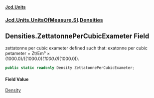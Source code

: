 #### [Jcd.Units](index.md 'index')
### [Jcd.Units.UnitsOfMeasure.SI](Jcd.Units.UnitsOfMeasure.SI.md 'Jcd.Units.UnitsOfMeasure.SI').[Densities](Densities.md 'Jcd.Units.UnitsOfMeasure.SI.Densities')

## Densities.ZettatonnePerCubicExameter Field

zettatonne per cubic exameter defined such that: exatonne per cubic petameter = Zt/Em³ ×  
(1000.0)/((1000.0)*(1000.0)*(1000.0)).

```csharp
public static readonly Density ZettatonnePerCubicExameter;
```

#### Field Value
[Density](Density.md 'Jcd.Units.UnitTypes.Density')